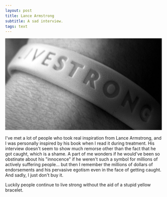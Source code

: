 ```yaml
---
layout: post
title: Lance Armstrong
subtitle: A sad interview.
tags: text
---
```


<div class="photo-block top">
    <a href="https://secure.flickr.com/photos/prestonkemp/3890106986/sizes/l/in/photostream/" target="_blank" title="prestonkemp on flickr"><img src="/assets/img/2013-01-17_livestrong.jpg" title="Livestrong"/></a>
</div>

<p class="first">I've met a lot of people who took real inspiration from Lance Armstrong, and I was personally inspired by his book when I read it during treatment. His interview doesn't seem to show much remorse other than the fact that he got caught, which is a shame. A part of me wonders if he would've been so obstinate about his "innocence" if he weren't such a symbol for millions of actively suffering people... but then I remember the millions of dollars of endorsements and his pervasive egotism even in the face of getting caught. And sadly, I just don't buy it.</p>

Luckily people continue to live strong without the aid of a stupid yellow bracelet.